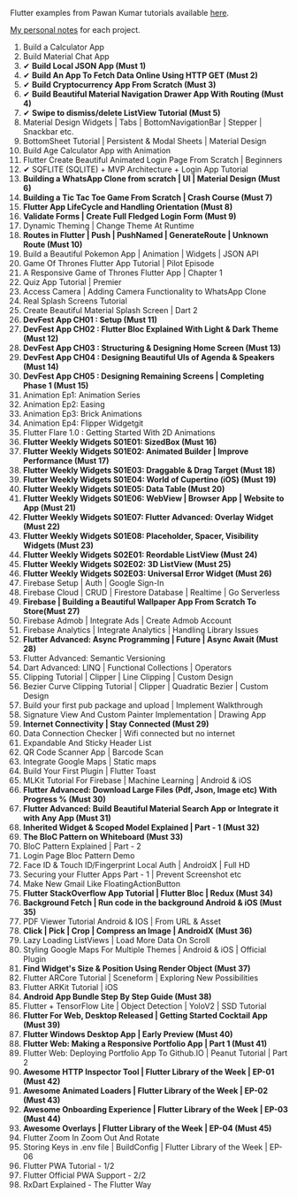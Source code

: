 Flutter examples from Pawan Kumar tutorials available [here](https://www.youtube.com/watch?v=Nl2kmAbC0bg&list=PLR2qQy0Zxs_WAho9MWS1e36xF9PKLdM5w).

[My personal notes](notes.md) for each project.


001. Build a Calculator App
002. Build Material Chat App 
003. ✔ **Build Local JSON App (Must 1)**
004. ✔ **Build An App To Fetch Data Online Using HTTP GET (Must 2)**
005. ✔ **Build Cryptocurrency App From Scratch (Must 3)**
006. ✔ **Build Beautiful Material Navigation Drawer App With Routing (Must 4)**
007. ✔ **Swipe to dismiss/delete ListView Tutorial (Must 5)**
008. Material Design Widgets | Tabs | BottomNavigationBar | Stepper | Snackbar etc.
009. BottomSheet Tutorial | Persistent & Modal Sheets | Material Design
010. Build Age Calculator App with Animation
011. Flutter Create Beautiful Animated Login Page From Scratch | Beginners
012. ✔ SQFLITE (SQLITE) + MVP Architecture + Login App Tutorial
013. **Building a WhatsApp Clone from scratch | UI | Material Design (Must 6)**
014. **Building a Tic Tac Toe Game From Scratch | Crash Course (Must 7)**
015. **Flutter App LifeCycle and Handling Orientation (Must 8)**
016. **Validate Forms | Create Full Fledged Login Form (Must 9)**
017. Dynamic Theming | Change Theme At Runtime
018. **Routes in Flutter | Push | PushNamed | GenerateRoute | Unknown Route (Must 10)**
019. Build a Beautiful Pokemon App | Animation | Widgets | JSON API
020. Game Of Thrones Flutter App Tutorial | Pilot Episode
021. A Responsive Game of Thrones Flutter App | Chapter 1
022. Quiz App Tutorial | Premier
023. Access Camera | Adding Camera Functionality to WhatsApp Clone
024. Real Splash Screens Tutorial
025. Create Beautiful Material Splash Screen | Dart 2
026. **DevFest App CH01 : Setup (Must 11)**
027. **DevFest App CH02 : Flutter Bloc Explained With Light & Dark Theme (Must 12)**
028. **DevFest App CH03 : Structuring & Designing Home Screen (Must 13)**
029. **DevFest App CH04 : Designing Beautiful UIs of Agenda & Speakers (Must 14)**
030. **DevFest App CH05 : Designing Remaining Screens | Completing Phase 1 (Must 15)**
031. Animation Ep1: Animation Series
032. Animation Ep2: Easing
033. Animation Ep3: Brick Animations
034. Animation Ep4: Flipper Widgetgit
035. Flutter Flare 1.0 : Getting Started With 2D Animations
036. **Flutter Weekly Widgets S01E01: SizedBox (Must 16)**
037. **Flutter Weekly Widgets S01E02: Animated Builder | Improve Performance (Must 17)**
038. **Flutter Weekly Widgets S01E03: Draggable & Drag Target (Must 18)**
039. **Flutter Weekly Widgets S01E04: World of Cupertino (iOS) (Must 19)**
040. **Flutter Weekly Widgets S01E05: Data Table (Must 20)**
041. **Flutter Weekly Widgets S01E06: WebView | Browser App | Website to App (Must 21)**
042. **Flutter Weekly Widgets S01E07: Flutter Advanced: Overlay Widget (Must 22)**
043. **Flutter Weekly Widgets S01E08: Placeholder, Spacer, Visibility Widgets (Must 23)**
044. **Flutter Weekly Widgets S02E01: Reordable ListView (Must 24)**
045. **Flutter Weekly Widgets S02E02: 3D ListView (Must 25)**
046. **Flutter Weekly Widgets S02E03: Universal Error Widget (Must 26)**
047. Firebase Setup | Auth | Google Sign-In
048. Firebase Cloud | CRUD | Firestore Database | Realtime | Go Serverless
049. **Firebase | Building a Beautiful Wallpaper App From Scratch To Store(Must 27)**
050. Firebase Admob | Integrate Ads | Create Admob Account
051. Firebase Analytics | Integrate Analytics | Handling Library Issues
052. **Flutter Advanced: Async Programming | Future | Async Await (Must 28)**
053. Flutter Advanced: Semantic Versioning
054. Dart Advanced: LINQ | Functional Collections | Operators
055. Clipping Tutorial | Clipper | Line Clipping | Custom Design
056. Bezier Curve Clipping Tutorial | Clipper | Quadratic Bezier | Custom Design
057. Build your first pub package and upload | Implement Walkthrough
058. Signature View And Custom Painter Implementation | Drawing App
059. **Internet Connectivity | Stay Connected (Must 29)**
060. Data Connection Checker | Wifi connected but no internet
061. Expandable And Sticky Header List
062. QR Code Scanner App | Barcode Scan
063. Integrate Google Maps | Static maps
064. Build Your First Plugin | Flutter Toast
065. MLKit Tutorial For Firebase | Machine Learning | Android & iOS
066. **Flutter Advanced: Download Large Files (Pdf, Json, Image etc) With Progress % (Must 30)**
067. **Flutter Advanced: Build Beautiful Material Search App or Integrate it with Any App (Must 31)**
068. **Inherited Widget & Scoped Model Explained | Part - 1 (Must 32)**
069. **The BloC Pattern on Whiteboard (Must 33)**
070. BloC Pattern Explained | Part - 2
071. Login Page Bloc Pattern Demo
072. Face ID & Touch ID/Fingerprint Local Auth | AndroidX | Full HD
073. Securing your Flutter Apps Part - 1 | Prevent Screenshot etc
074. Make New Gmail Like FloatingActionButton
075. **Flutter StackOverflow App Tutorial | Flutter Bloc | Redux (Must 34)**
076. **Background Fetch | Run code in the background Android & iOS (Must 35)**
077. PDF Viewer Tutorial Android & IOS | From URL & Asset
078. **Click | Pick | Crop | Compress an Image | AndroidX (Must 36)**
079. Lazy Loading ListViews | Load More Data On Scroll
080. Styling Google Maps For Multiple Themes | Android & iOS | Official Plugin
081. **Find Widget's Size & Position Using Render Object (Must 37)**
082. Flutter ARCore Tutorial | Sceneform | Exploring New Possibilities
083. Flutter ARKit Tutorial | iOS
084. **Android App Bundle Step By Step Guide (Must 38)**
085. Flutter + TensorFlow Lite | Object Detection | YoloV2 | SSD Tutorial
086. **Flutter For Web, Desktop Released | Getting Started Cocktail App (Must 39)**
087. **Flutter Windows Desktop App | Early Preview (Must 40)**
088. **Flutter Web: Making a Responsive Portfolio App | Part 1 (Must 41)**
089. Flutter Web: Deploying Portfolio App To Github.IO | Peanut Tutorial | Part 2 
090. **Awesome HTTP Inspector Tool | Flutter Library of the Week | EP-01 (Must 42)**
091. **Awesome Animated Loaders | Flutter Library of the Week | EP-02 (Must 43)**
092. **Awesome Onboarding Experience | Flutter Library of the Week | EP-03 (Must 44)**
093. **Awesome Overlays | Flutter Library of the Week | EP-04 (Must 45)**
094. Flutter Zoom In Zoom Out And Rotate
095. Storing Keys in .env file | BuildConfig | Flutter Library of the Week | EP-06
096. Flutter PWA Tutorial - 1/2
097. Flutter Official PWA Support - 2/2
098. RxDart Explained - The Flutter Way
